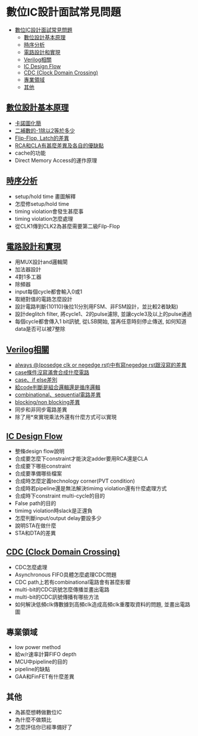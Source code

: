 # 數位IC設計面試常見問題

- [數位IC設計面試常見問題](#數位ic設計面試常見問題)
  - [數位設計基本原理](#數位設計基本原理)
  - [時序分析](#時序分析)
  - [電路設計和實現](#電路設計和實現)
  - [Verilog相關](#verilog相關)
  - [IC Design Flow](#ic-design-flow)
  - [CDC (Clock Domain Crossing)](#cdc-clock-domain-crossing)
  - [專業領域](#專業領域)
  - [其他](#其他)

## [數位設計基本原理](fundamental.md)

- [卡諾圖化簡](./fundamental.md/#卡諾圖化簡)
- [二補數的-1除以2等於多少](./fundamental.md/#二補數的-1除以2等於多少)
- [Flip-Flop, Latch的差異](./fundamental.md/#flip-flop-latch的差異)
- [RCA和CLA有甚麼差異及各自的優缺點](./fundamental.md/#rca和cla有甚麼差異及各自的優缺點)
- cache的功能
- Direct Memory Access的運作原理

## [時序分析](timing.md)

- setup/hold time 畫圖解釋
- 怎麼修setup/hold time
- timing violation會發生甚麼事
- timing violation怎麼處理
- 從CLK1傳到CLK2為甚麼需要第二級Filp-Flop

## [電路設計和實現](circuit-design.md)

- 用MUX設計and邏輯閘
- 加法器設計
- 4對1多工器
- 除頻器
- input每個cycle都會輸入0或1
- 取絕對值的電路怎麼設計
- 設計電路判斷{10110}後拉1(分別用FSM、非FSM設計，並比較2者缺點)
- 設計deglitch filter, 將cycle1、2的pulse濾除, 並讓cycle3及以上的pulse通過
- 每個cycle都會傳入1 bit訊號, 從LSB開始, 當再任意時刻停止傳送, 如何知道data是否可以被7整除

## [Verilog相關](verilog.md)

- [always @(posedge clk or negedge rst)中有寫negedge rst跟沒寫的差異](./verilog.md/#always-posedge-clk-or-negedge-rst中有寫negedge-rst跟沒寫的差異)
- [case條件沒寫滿會合成什麼電路](./verilog.md/#case條件沒寫滿會合成什麼電路)
- [case、if else差別](./verilog.md/#caseif-else差別)
- [給code判斷是組合邏輯還是循序邏輯](./verilog.md/#給code判斷是組合邏輯還是循序邏輯)
- [combinational、sequential電路差異](./verilog.md/#combinationalsequential電路差異)
- [blocking/non blocking差異](./verilog.md/#blockingnon-blocking差異)
- 同步和非同步電路差異
- 除了用*來實現乘法外還有什麼方式可以實現

## [IC Design Flow](design-flow.md)

- 整條design flow說明
- 合成要怎麼下constraint才能決定adder要用RCA還是CLA
- 合成要下哪些constraint
- 合成要準備哪些檔案
- 合成時怎麼定義technology corner(PVT condition)
- 合成時若pipeline還是無法解決timimg violation還有什麼處理方式
- 合成時下constraint multi-cycle的目的
- False path的目的
- timimg violation時slack是正還負
- 怎麼判斷input/output delay要設多少
- 說明STA在做什麼
- STA和DTA的差異

## [CDC (Clock Domain Crossing)](cdc.md)

- CDC怎麼處理
- Asynchronous FIFO具體怎麼處理CDC問題
- CDC path上若有combinational電路會有甚麼影響
- multi-bit的CDC訊號怎麼傳播並畫出電路
- multi-bit的CDC訊號傳播有哪些方法
- 如何解決低頻clk傳數據到高頻clk造成高頻clk重覆取資料的問題, 並畫出電路圖

## 專業領域

- low power method
- 給w/r速率計算FIFO depth
- MCU中pipeline的目的
- pipeline的缺點
- GAA和FinFET有什麼差異

## 其他

- 為甚麼想轉做數位IC
- 為什麼不做類比
- 怎麼評估你已經準備好了
